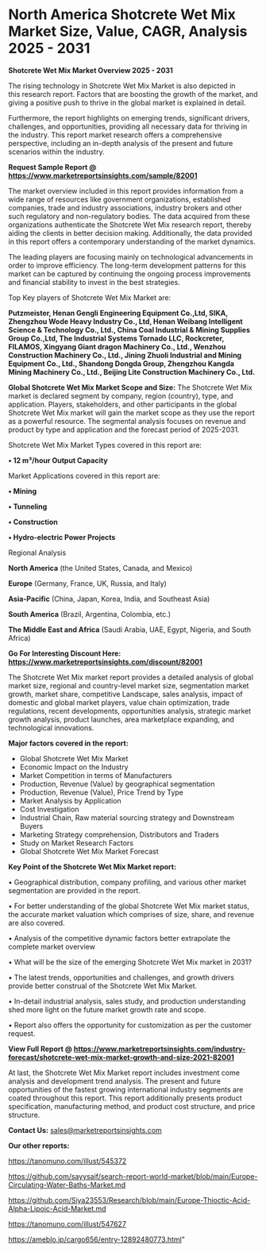 # North America Shotcrete Wet Mix Market Size, Value, CAGR, Analysis 2025 - 2031

<Strong> Shotcrete Wet Mix Market Overview 2025 - 2031</strong>

The rising technology in Shotcrete Wet Mix Market is also depicted in this research report. Factors that are boosting the growth of the market, and giving a positive push to thrive in the global market is explained in detail.

Furthermore, the report highlights on emerging trends, significant drivers, challenges, and opportunities, providing all necessary data for thriving in the industry. This report market research offers a comprehensive perspective, including an in-depth analysis of the present and future scenarios within the industry.

<strong>Request Sample Report @ <a href=https://www.marketreportsinsights.com/sample/82001>https://www.marketreportsinsights.com/sample/82001</a></strong>

The market overview included in this report provides information from a wide range of resources like government organizations, established companies, trade and industry associations, industry brokers and other such regulatory and non-regulatory bodies. The data acquired from these organizations authenticate the Shotcrete Wet Mix research report, thereby aiding the clients in better decision making. Additionally, the data provided in this report offers a contemporary understanding of the market dynamics.

The leading players are focusing mainly on technological advancements in order to improve efficiency. The long-term development patterns for this market can be captured by continuing the ongoing process improvements and financial stability to invest in the best strategies.

Top Key players of Shotcrete Wet Mix Market are:

<strong>Putzmeister, Henan Gengli Engineering Equipment Co.,Ltd, SIKA, Zhengzhou Wode Heavy Industry Co., Ltd, Henan Weibang Intelligent Science & Technology Co., Ltd., China Coal Industrial & Mining Supplies Group Co.,Ltd, The Industrial Systems Tornado LLC, Rockcreter, FILAMOS, Xingyang Giant dragon Machinery Co., Ltd., Wenzhou Construction Machinery Co., Ltd., Jining Zhuoli Industrial and Mining Equipment Co., Ltd., Shandong Dongda Group, Zhengzhou Kangda Mining Machinery Co., Ltd., Beijing Lite Construction Machinery Co., Ltd.</strong>

<strong><b>Global Shotcrete Wet Mix Market Scope and Size:</b></strong>
The Shotcrete Wet Mix market is declared segment by company, region (country), type, and application. Players, stakeholders, and other participants in the global Shotcrete Wet Mix market will gain the market scope as they use the report as a powerful resource. The segmental analysis focuses on revenue and product by type and application and the forecast period of 2025-2031.

Shotcrete Wet Mix Market Types covered in this report are:

<strong>• 12 m³/hour Output Capacity</strong>

Market Applications covered in this report are:

<strong>• Mining

• Tunneling

• Construction

• Hydro-electric Power Projects</strong> 

Regional Analysis

<strong>North America</strong> (the United States, Canada, and Mexico)

<strong>Europe</strong> (Germany, France, UK, Russia, and Italy)

<strong>Asia-Pacific</strong> (China, Japan, Korea, India, and Southeast Asia)

<strong>South America</strong> (Brazil, Argentina, Colombia, etc.)

<strong>The Middle East and Africa</strong> (Saudi Arabia, UAE, Egypt, Nigeria, and South Africa)

<strong>Go For Interesting Discount Here: <a href=https://www.marketreportsinsights.com/discount/82001>https://www.marketreportsinsights.com/discount/82001</a></strong>

The Shotcrete Wet Mix market report provides a detailed analysis of global market size, regional and country-level market size, segmentation market growth, market share, competitive Landscape, sales analysis, impact of domestic and global market players, value chain optimization, trade regulations, recent developments, opportunities analysis, strategic market growth analysis, product launches, area marketplace expanding, and technological innovations.

<strong><b>Major factors covered in the report:</b></strong>
<ul>
  <li>Global Shotcrete Wet Mix Market </li>
  <li>Economic Impact on the Industry</li>
  <li>Market Competition in terms of Manufacturers</li>
  <li>Production, Revenue (Value) by geographical segmentation</li>
  <li>Production, Revenue (Value), Price Trend by Type</li>
  <li>Market Analysis by Application</li>
  <li>Cost Investigation</li>
  <li>Industrial Chain, Raw material sourcing strategy and Downstream Buyers</li>
  <li>Marketing Strategy comprehension, Distributors and Traders</li>
  <li>Study on Market Research Factors</li>
  <li>Global Shotcrete Wet Mix Market Forecast</li>
</ul>

<strong><b>Key Point of the Shotcrete Wet Mix Market report:</b></strong>

• Geographical distribution, company profiling, and various other market segmentation are provided in the report.

• For better understanding of the global Shotcrete Wet Mix market status, the accurate market valuation which comprises of size, share, and revenue are also covered.

• Analysis of the competitive dynamic factors better extrapolate the complete market overview

• What will be the size of the emerging Shotcrete Wet Mix market in 2031?

• The latest trends, opportunities and challenges, and growth drivers provide better construal of the Shotcrete Wet Mix Market.

• In-detail industrial analysis, sales study, and production understanding shed more light on the future market growth rate and scope.

• Report also offers the opportunity for customization as per the customer request.

<strong><b>View Full Report @ <a href=https://www.marketreportsinsights.com/industry-forecast/shotcrete-wet-mix-market-growth-and-size-2021-82001>https://www.marketreportsinsights.com/industry-forecast/shotcrete-wet-mix-market-growth-and-size-2021-82001</a></b></strong>


At last, the Shotcrete Wet Mix Market report includes investment come analysis and development trend analysis. The present and future opportunities of the fastest growing international industry segments are coated throughout this report. This report additionally presents product specification, manufacturing method, and product cost structure, and price structure.

<strong>Contact Us:</strong>
sales@marketreportsinsights.com

<strong>Our other reports:</strong>

<a href=https://tanomuno.com/illust/545372>https://tanomuno.com/illust/545372</a>

<a href=https://github.com/sayysaif/search-report-world-market/blob/main/Europe-Circulating-Water-Baths-Market.md>https://github.com/sayysaif/search-report-world-market/blob/main/Europe-Circulating-Water-Baths-Market.md</a>

<a href=https://github.com/Siya23553/Research/blob/main/Europe-Thioctic-Acid-Alpha-Lipoic-Acid-Market.md>https://github.com/Siya23553/Research/blob/main/Europe-Thioctic-Acid-Alpha-Lipoic-Acid-Market.md</a>

<a href=https://tanomuno.com/illust/547627>https://tanomuno.com/illust/547627</a>

<a href=https://ameblo.jp/cargo656/entry-12892480773.html>https://ameblo.jp/cargo656/entry-12892480773.html</a>"
